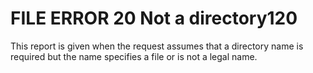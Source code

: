 




<h1 class="heading"><span class="name">FILE ERROR 20 Not a directory</span><span class="command">120</span></h1>

This report is given when the request assumes that a directory name is required but the name specifies a file or is not a legal name.



